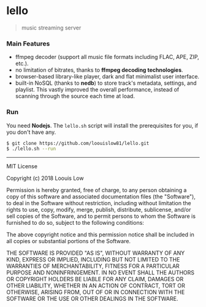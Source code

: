 # lello

> music streaming server

### Main Features

- ffmpeg decoder (support all music file formats including FLAC, APE, ZIP, etc.).
- no limitation of bitrates, thanks to **ffmpeg decoding technologies**.
- browser-based library-like player, dark and flat minimalist user interface.
- built-in NoSQL (thanks to **nedb**) to store track's metadata, settings, and playlist. This vastly improved the overall performance, instead of scanning through the source each time at load.

### Run

You need **Nodejs**. The `lello.sh` script will install the prerequisites for you, if you don't have any.

```bash
$ git clone https://github.com/loouislow81/lello.git
$ ./lello.sh --run
```

---

MIT License

Copyright (c) 2018 Loouis Low

Permission is hereby granted, free of charge, to any person obtaining a copy
of this software and associated documentation files (the "Software"), to deal
in the Software without restriction, including without limitation the rights
to use, copy, modify, merge, publish, distribute, sublicense, and/or sell
copies of the Software, and to permit persons to whom the Software is
furnished to do so, subject to the following conditions:

The above copyright notice and this permission notice shall be included in all
copies or substantial portions of the Software.

THE SOFTWARE IS PROVIDED "AS IS", WITHOUT WARRANTY OF ANY KIND, EXPRESS OR
IMPLIED, INCLUDING BUT NOT LIMITED TO THE WARRANTIES OF MERCHANTABILITY,
FITNESS FOR A PARTICULAR PURPOSE AND NONINFRINGEMENT. IN NO EVENT SHALL THE
AUTHORS OR COPYRIGHT HOLDERS BE LIABLE FOR ANY CLAIM, DAMAGES OR OTHER
LIABILITY, WHETHER IN AN ACTION OF CONTRACT, TORT OR OTHERWISE, ARISING FROM,
OUT OF OR IN CONNECTION WITH THE SOFTWARE OR THE USE OR OTHER DEALINGS IN THE
SOFTWARE.
